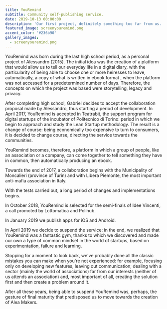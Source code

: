 ```yaml
---
title: YouRemind
subtitle: Community self-publishing service.
date: 2019-10-13 00:00:00
description: 'Our first project, definitely something too far from us.'
featured_image: screenyouremind.png
accent_color: '#236b90'
gallery_images:
  - screenyouremind.png
---
```


YouRemind was born during the last high school period, as a personal project of Alessandro (2015). The initial idea was the creation of a platform that would allow us to tell our everyday life in a digital diary, with the particularity of being able to choose one or more heiresses to leave, automatically, a copy of what is written in ebook format , when the platform was not accessed for a predetermined number of days. Therefore, the concepts on which the project was based were storytelling, legacy and privacy.

After completing high school, Gabriel decides to accept the collaboration proposal made by Alessandro, thus starting a period of development. In April 2017, YouRemind is accepted in Teatrabit, the support program for digital startups of the incubator of Politecnico di Torino: period in which we begin to approach and study the Lean Startup methodology. The result is a change of course: being economically too expensive to turn to consumers, it is decided to change course, directing the service towards the communities.

YouRemind becomes, therefore, a platform in which a group of people, like an association or a company, can come together to tell something they have in common, then automatically producing an ebook.

Towards the end of 2017, a collaboration begins with the Municipality of Moncalieri (province of Turin) and with Libera Piemonte, the most important anti-mafia association in Italy.

With the tests carried out, a long period of changes and implementations begins.

In October 2018, YouRemind is selected for the semi-finals of Idee Vincenti, a call promoted by Lottomatica and Polihub.

In January 2019 we publish apps for iOS and Android.

In April 2019 we decide to suspend the service: in the end, we realized that YouRemind was a fantastic gym, thanks to which we discovered and made our own a type of common mindset in the world of startups, based on experimentation, failure and learning.

Stopping for a moment to look back, we've probably done all the classic mistakes you can make when you're not experienced: for example, focusing only on developing new features, leaving out communication; dealing with a sector (mainly the world of associations) far from our interests (neither of us attends an association) and, most important of all, creating the solution first and then create a problem around it.

After all these years, being able to suspend YouRemind was, perhaps, the gesture of final maturity that predisposed us to move towards the creation of Alea Makers.